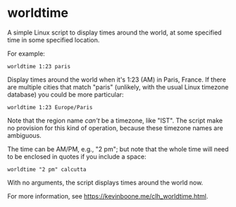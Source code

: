 # worldtime

A simple Linux script to display times around the world, at some
specified time in some specified location.

For example:

    worldtime 1:23 paris

Display times around the world when it's 1:23 (AM) in Paris, France.
If there are multiple cities that match "paris" (unlikely, with the
usual Linux timezone database) you could be more particular:

    worldtime 1:23 Europe/Paris 

Note that the region name _can't_ be a timezone, like "IST". The script
make no provision for this kind of operation, because these timezone
names are ambiguous.

The time can be AM/PM, e.g., "2 pm"; but note that the whole time 
will need to be enclosed in quotes if you include a space:

    worldtime "2 pm" calcutta 

With no arguments, the script displays times around the world now.

For more information, see https://kevinboone.me/clh_worldtime.html.

